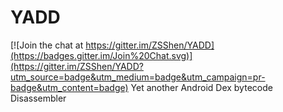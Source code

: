 # YADD

[![Join the chat at https://gitter.im/ZSShen/YADD](https://badges.gitter.im/Join%20Chat.svg)](https://gitter.im/ZSShen/YADD?utm_source=badge&utm_medium=badge&utm_campaign=pr-badge&utm_content=badge)
Yet another Android Dex bytecode Disassembler
